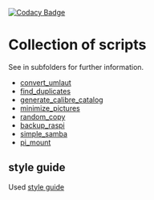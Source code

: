 [![Codacy Badge](https://api.codacy.com/project/badge/Grade/73b73270a7ae4877afba164069289836)](https://www.codacy.com/manual/hubert.flor/scripts?utm_source=github.com&amp;utm_medium=referral&amp;utm_content=ThorsHamster/scripts&amp;utm_campaign=Badge_Grade)

# Collection of scripts

See in subfolders for further information.

+   [convert_umlaut](convert_umlaut/README.md)
+   [find_duplicates](find_duplicates/README.md)
+   [generate_calibre_catalog](generate_calibre_catalog/README.md)
+   [minimize_pictures](minimize_pictures/README.md)
+   [random_copy](random_copy/README.md)
+   [backup_raspi](backup_raspi/README.md)
+   [simple_samba](simple_samba/README.md)
+   [pi_mount](pi_mount/README.md)

## style guide
Used [style guide](https://google.github.io/styleguide/shell.xml)
